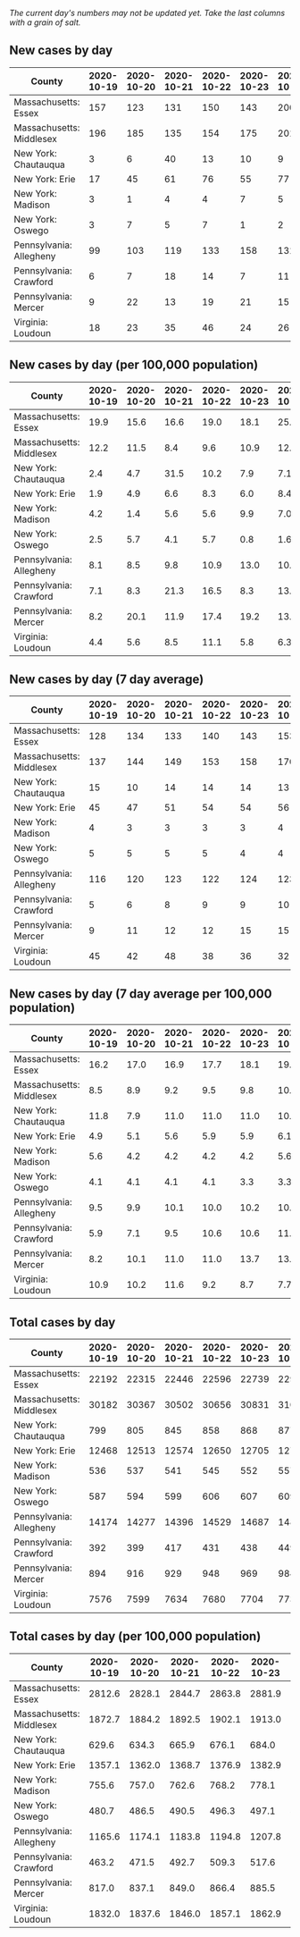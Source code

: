_The current day's numbers may not be updated yet. Take the last columns with a grain of salt._
## New cases by day

| County | 2020-10-19 | 2020-10-20 | 2020-10-21 | 2020-10-22 | 2020-10-23 | 2020-10-24 | 2020-10-25 |
| --- | --- | --- | --- | --- | --- | --- | --- |
| Massachusetts: Essex | 157 | 123 | 131 | 150 | 143 | 200 | 236 |
| Massachusetts: Middlesex | 196 | 185 | 135 | 154 | 175 | 201 | 225 |
| New York: Chautauqua | 3 | 6 | 40 | 13 | 10 | 9 | 7 |
| New York: Erie | 17 | 45 | 61 | 76 | 55 | 77 | 37 |
| New York: Madison | 3 | 1 | 4 | 4 | 7 | 5 | 2 |
| New York: Oswego | 3 | 7 | 5 | 7 | 1 | 2 | 7 |
| Pennsylvania: Allegheny | 99 | 103 | 119 | 133 | 158 | 131 | 104 |
| Pennsylvania: Crawford | 6 | 7 | 18 | 14 | 7 | 11 | 12 |
| Pennsylvania: Mercer | 9 | 22 | 13 | 19 | 21 | 15 | 9 |
| Virginia: Loudoun | 18 | 23 | 35 | 46 | 24 | 26 | 6 |

## New cases by day (per 100,000 population)

| County | 2020-10-19 | 2020-10-20 | 2020-10-21 | 2020-10-22 | 2020-10-23 | 2020-10-24 | 2020-10-25 |
| --- | --- | --- | --- | --- | --- | --- | --- |
| Massachusetts: Essex | 19.9 | 15.6 | 16.6 | 19.0 | 18.1 | 25.3 | 29.9 |
| Massachusetts: Middlesex | 12.2 | 11.5 | 8.4 | 9.6 | 10.9 | 12.5 | 14.0 |
| New York: Chautauqua | 2.4 | 4.7 | 31.5 | 10.2 | 7.9 | 7.1 | 5.5 |
| New York: Erie | 1.9 | 4.9 | 6.6 | 8.3 | 6.0 | 8.4 | 4.0 |
| New York: Madison | 4.2 | 1.4 | 5.6 | 5.6 | 9.9 | 7.0 | 2.8 |
| New York: Oswego | 2.5 | 5.7 | 4.1 | 5.7 | 0.8 | 1.6 | 5.7 |
| Pennsylvania: Allegheny | 8.1 | 8.5 | 9.8 | 10.9 | 13.0 | 10.8 | 8.6 |
| Pennsylvania: Crawford | 7.1 | 8.3 | 21.3 | 16.5 | 8.3 | 13.0 | 14.2 |
| Pennsylvania: Mercer | 8.2 | 20.1 | 11.9 | 17.4 | 19.2 | 13.7 | 8.2 |
| Virginia: Loudoun | 4.4 | 5.6 | 8.5 | 11.1 | 5.8 | 6.3 | 1.5 |

## New cases by day (7 day average)

| County | 2020-10-19 | 2020-10-20 | 2020-10-21 | 2020-10-22 | 2020-10-23 | 2020-10-24 | 2020-10-25 |
| --- | --- | --- | --- | --- | --- | --- | --- |
| Massachusetts: Essex | 128 | 134 | 133 | 140 | 143 | 153 | 163 |
| Massachusetts: Middlesex | 137 | 144 | 149 | 153 | 158 | 170 | 182 |
| New York: Chautauqua | 15 | 10 | 14 | 14 | 14 | 13 | 13 |
| New York: Erie | 45 | 47 | 51 | 54 | 54 | 56 | 53 |
| New York: Madison | 4 | 3 | 3 | 3 | 3 | 4 | 4 |
| New York: Oswego | 5 | 5 | 5 | 5 | 4 | 4 | 5 |
| Pennsylvania: Allegheny | 116 | 120 | 123 | 122 | 124 | 123 | 121 |
| Pennsylvania: Crawford | 5 | 6 | 8 | 9 | 9 | 10 | 11 |
| Pennsylvania: Mercer | 9 | 11 | 12 | 12 | 15 | 15 | 15 |
| Virginia: Loudoun | 45 | 42 | 48 | 38 | 36 | 32 | 25 |

## New cases by day (7 day average per 100,000 population)

| County | 2020-10-19 | 2020-10-20 | 2020-10-21 | 2020-10-22 | 2020-10-23 | 2020-10-24 | 2020-10-25 |
| --- | --- | --- | --- | --- | --- | --- | --- |
| Massachusetts: Essex | 16.2 | 17.0 | 16.9 | 17.7 | 18.1 | 19.4 | 20.7 |
| Massachusetts: Middlesex | 8.5 | 8.9 | 9.2 | 9.5 | 9.8 | 10.5 | 11.3 |
| New York: Chautauqua | 11.8 | 7.9 | 11.0 | 11.0 | 11.0 | 10.2 | 10.2 |
| New York: Erie | 4.9 | 5.1 | 5.6 | 5.9 | 5.9 | 6.1 | 5.8 |
| New York: Madison | 5.6 | 4.2 | 4.2 | 4.2 | 4.2 | 5.6 | 5.6 |
| New York: Oswego | 4.1 | 4.1 | 4.1 | 4.1 | 3.3 | 3.3 | 4.1 |
| Pennsylvania: Allegheny | 9.5 | 9.9 | 10.1 | 10.0 | 10.2 | 10.1 | 10.0 |
| Pennsylvania: Crawford | 5.9 | 7.1 | 9.5 | 10.6 | 10.6 | 11.8 | 13.0 |
| Pennsylvania: Mercer | 8.2 | 10.1 | 11.0 | 11.0 | 13.7 | 13.7 | 13.7 |
| Virginia: Loudoun | 10.9 | 10.2 | 11.6 | 9.2 | 8.7 | 7.7 | 6.0 |

## Total cases by day

| County | 2020-10-19 | 2020-10-20 | 2020-10-21 | 2020-10-22 | 2020-10-23 | 2020-10-24 | 2020-10-25 |
| --- | --- | --- | --- | --- | --- | --- | --- |
| Massachusetts: Essex | 22192 | 22315 | 22446 | 22596 | 22739 | 22939 | 23175 |
| Massachusetts: Middlesex | 30182 | 30367 | 30502 | 30656 | 30831 | 31032 | 31257 |
| New York: Chautauqua | 799 | 805 | 845 | 858 | 868 | 877 | 884 |
| New York: Erie | 12468 | 12513 | 12574 | 12650 | 12705 | 12782 | 12819 |
| New York: Madison | 536 | 537 | 541 | 545 | 552 | 557 | 559 |
| New York: Oswego | 587 | 594 | 599 | 606 | 607 | 609 | 616 |
| Pennsylvania: Allegheny | 14174 | 14277 | 14396 | 14529 | 14687 | 14818 | 14922 |
| Pennsylvania: Crawford | 392 | 399 | 417 | 431 | 438 | 449 | 461 |
| Pennsylvania: Mercer | 894 | 916 | 929 | 948 | 969 | 984 | 993 |
| Virginia: Loudoun | 7576 | 7599 | 7634 | 7680 | 7704 | 7730 | 7736 |

## Total cases by day (per 100,000 population)

| County | 2020-10-19 | 2020-10-20 | 2020-10-21 | 2020-10-22 | 2020-10-23 | 2020-10-24 | 2020-10-25 |
| --- | --- | --- | --- | --- | --- | --- | --- |
| Massachusetts: Essex | 2812.6 | 2828.1 | 2844.7 | 2863.8 | 2881.9 | 2907.2 | 2937.1 |
| Massachusetts: Middlesex | 1872.7 | 1884.2 | 1892.5 | 1902.1 | 1913.0 | 1925.4 | 1939.4 |
| New York: Chautauqua | 629.6 | 634.3 | 665.9 | 676.1 | 684.0 | 691.1 | 696.6 |
| New York: Erie | 1357.1 | 1362.0 | 1368.7 | 1376.9 | 1382.9 | 1391.3 | 1395.3 |
| New York: Madison | 755.6 | 757.0 | 762.6 | 768.2 | 778.1 | 785.2 | 788.0 |
| New York: Oswego | 480.7 | 486.5 | 490.5 | 496.3 | 497.1 | 498.7 | 504.5 |
| Pennsylvania: Allegheny | 1165.6 | 1174.1 | 1183.8 | 1194.8 | 1207.8 | 1218.5 | 1227.1 |
| Pennsylvania: Crawford | 463.2 | 471.5 | 492.7 | 509.3 | 517.6 | 530.6 | 544.7 |
| Pennsylvania: Mercer | 817.0 | 837.1 | 849.0 | 866.4 | 885.5 | 899.3 | 907.5 |
| Virginia: Loudoun | 1832.0 | 1837.6 | 1846.0 | 1857.1 | 1862.9 | 1869.2 | 1870.7 |

